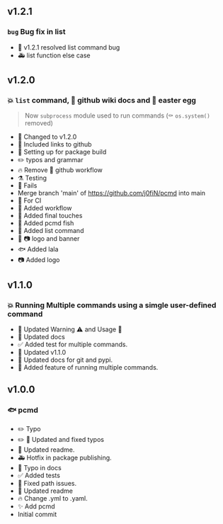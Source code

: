 ## v1.2.1
### `bug` Bug fix in list
 - :bookmark: v1.2.1 resolved list command bug 
 - :ambulance: list function else case

## v1.2.0
### :boom: `list` command, :page_facing_up: github wiki docs and :egg: easter egg
> Now `subprocess` module used to run commands (:coffin: `os.system()` removed)

- :bookmark: Changed to v1.2.0
- :memo: Included links to github
- :bookmark: Setting up for package build
- :pencil2: typos and grammar
- :fire: Remove :construction_worker: github workflow
- :alembic: Testing
- :construction_worker: Fails
- Merge branch 'main' of https://github.com/j0fiN/pcmd into main
- :construction_worker: For CI
- :construction_worker: Added workflow
- :memo: Added final touches
- :hammer: Added pcmd fish
- :hammer: Added list command
- :memo: :camera: logo and banner
- :fish: Added lala
- :camera: Added logo

## v1.1.0
### :boom: Running Multiple commands using a simgle user-defined command
- :memo: Updated Warning :warning: and Usage 🧰
- :memo: Updated docs
- :white_check_mark: Added test for multiple commands.
- :bookmark: Updated v1.1.0
- :memo: Updated docs for git and pypi.
- :hammer: Added feature of running multiple commands.

## v1.0.0
### :fish: pcmd
- :pencil2: Typo
- :pencil2: :memo: Updated and fixed typos
- :memo: Updated readme.
- :ambulance: Hotfix in package publishing.
- :bug: Typo in docs
- :white_check_mark: Added tests
- :bug: Fixed path issues.
- :memo: Updated readme
- :fire: Change .yml to .yaml.
- :sparkles: Add pcmd
- Initial commit
